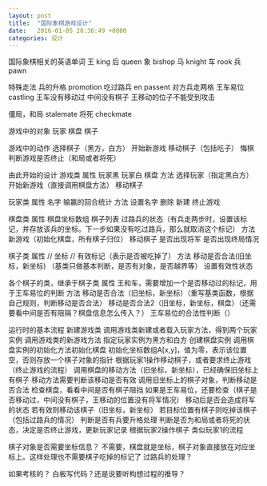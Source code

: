 ```yaml
---
layout: post
title:  "国际象棋游戏设计"
date:   2016-01-05 20:36:49 +0800
categories: 设计
---
```


国际象棋相关的英语单词
王 king
后 queen
象 bishop
马 knight
车 rook
兵 pawn

特殊走法
兵的升格 promotion
吃过路兵 en passent
     对方兵走两格
王车易位 castling
     王车没有移动过
     中间没有棋子
     王移动的位子不能受到攻击

僵局，和局 stalemate
将死      checkmate


游戏中的对象
玩家
棋盘
棋子

游戏中的动作
选择棋子（黑方，白方）
开始新游戏
移动棋子（包括吃子）
悔棋
判断游戏是否终止（和局或者将死）


由此开始的设计
游戏类
  属性
    玩家黑
    玩家白
    棋盘
  方法
    选择玩家（指定黑白方）
    开始新游戏（直接调用棋盘方法）
    移动棋子

玩家类
  属性
    名字
    输赢的回合统计
  方法
    设置名字
    删除
    新建
    终止游戏

棋盘类
  属性
    棋盘坐标数组
    棋子列表
    过路兵的状态（有兵走两步时，设置该标记，并存放该兵的坐标。下一步如果没有吃过路兵，那么就取消这个标记）
  方法
    新游戏（初始化棋盘，所有棋子归位）
    移动棋子
    是否出现将军
    是否出现终局情况


棋子类
  属性
//    坐标
//    有效标记（表示是否被吃掉了）
  方法
    移动是否合法(旧坐标，新坐标) （基类只做基本判断，是否有对象，是否越界等）
    设置有效性状态

各个棋子的类，继承于棋子类
  属性
    王和车，需要增加一个是否移动过的标记，用于王车易位的判断
  方法
    移动是否合法（旧坐标，新坐标）（重写基类函数，根据自己规则，判断移动是否合法）
    移动是否合法2（旧坐标，新坐标，棋盘）（还需要看中间是否有阻隔？棋盘信息怎么传入？）
    王车易位的合法性判断（）


运行时的基本流程
新建游戏类
调用游戏类新建或者载入玩家方法，得到两个玩家实例
调用游戏类的新游戏方法
  指定玩家实例为黑方和白方
  创建棋盘实例
    调用棋盘实例的初始化方法初始化棋盘
      初始化坐标数组A[x,y]，值为零，表示该位置空，否则存放一个棋子对象的指针
  根据玩家1操作移动棋子，或者要求终止游戏（终止游戏的流程）
    调用棋盘的移动方法（旧坐标，新坐标），已经确保旧坐标上有棋子
    移动方法需要判断该移动是否有效
      调用旧坐标上的棋子对象，判断移动是否合法
      检查棋盘，看看中间是否有棋子阻挡
      如果是王车易位，还要检查（棋子是否移动过，中间没有棋子，王移动的位置没有将军情况）
      移动后是否会造成将军的状态
    若有效则移动该棋子（旧坐标，新坐标）
    若目标位置有棋子则吃掉该棋子（包括过路兵的情况）
    判断是否有兵要升格处理
    判断是否为和局或者将死的状态，决定是否终止游戏，更新玩家记录
  根据玩家2操作棋子
    类似玩家1的流程


棋子对象是否需要坐标信息？
  不需要，棋盘就是坐标，棋子对象直接放在对应坐标上。这样处理也不需要棋子吃掉的标记了
过路兵的处理？


如果考核的？
白板写代码？还是说要听构想过程的推导？
